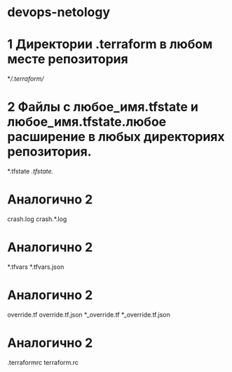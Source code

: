 # devops-netology

# 1 Директории .terraform в любом месте репозитория
**/.terraform/*

# 2 Файлы с любое_имя.tfstate и любое_имя.tfstate.любое расширение в любых директориях репозитория.
*.tfstate
*.tfstate.*

# Аналогично 2 
crash.log
crash.*.log

# Аналогично 2
*.tfvars
*.tfvars.json

# Аналогично 2
override.tf 
override.tf.json
*_override.tf
*_override.tf.json

# Аналогично 2
.terraformrc
terraform.rc
